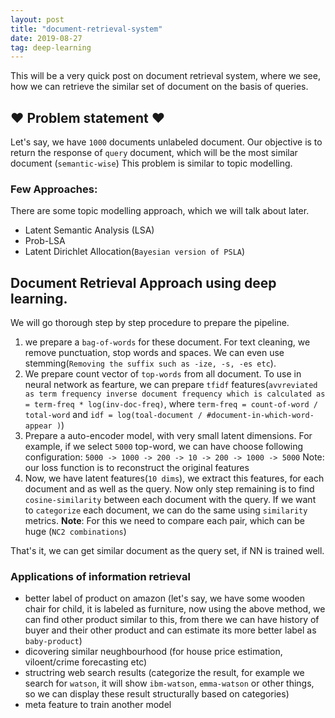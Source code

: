 ```yaml
---
layout: post
title: "document-retrieval-system"
date: 2019-08-27
tag: deep-learning
---
```


This will be a very quick post on document retrieval system, where we see, how we can retrieve the similar set of document on the basis of queries.

## ❤ Problem statement ❤
Let's say, we have `1000` documents unlabeled document. Our objective is to return the response of `query` document, which will be the most similar document (`semantic-wise`) This problem is similar to topic modelling.

### Few Approaches:
There are some topic modelling approach, which we will talk about later.
- Latent Semantic Analysis (LSA)
- Prob-LSA
- Latent Dirichlet Allocation(`Bayesian version of PSLA`)


## Document Retrieval Approach using deep learning.
We will go thorough step by step procedure to prepare the pipeline.
1. we prepare a `bag-of-words` for these document. For text cleaning, we remove punctuation, stop words  and spaces. We can even use stemming(`Removing the suffix such as -ize, -s, -es etc`).
2. We prepare count vector of `top-words` from all document. To use in neural network as fearture, we can prepare `tfidf` features(`avvreviated as term frequency inverse document frequency which is calculated as = term-freq * log(inv-doc-freq)`, where `term-freq = count-of-word / total-word` and `idf = log(toal-document / #document-in-which-word-appear )`)
3. Prepare a auto-encoder model, with very small latent dimensions. For example, if we select `5000` top-word, we can have choose following configuration:
    `5000 -> 1000 -> 200 -> 10 -> 200 -> 1000 -> 5000`
Note: our loss function is to reconstruct the original features
4. Now, we have latent features(`10 dims`), we extract this features, for each document and as well as the query. Now only step remaining is to find `cosine-similarity` between each document with the query. If we want to `categorize` each document, we can do the same using `similarity` metrics.
**Note**: For this we need to compare each pair, which can be huge (`NC2 combinations`)

That's it, we can get similar document as the query set, if NN is trained well.

### Applications of information retrieval
- better label of product on amazon (let's say, we have some wooden chair for child, it is labeled as furniture, now using the above method, we can find other product similar to this, from there we can have history of buyer and their other product and can estimate its more better label as `baby-product`)
- dicovering similar neughbourhood (for house price estimation, viloent/crime forecasting etc)
- structring web search results (categorize the result, for example we search for `watson`, it will show `ibm-watson`, `emma-watson` or other things, so we can display these result structurally based on categories)
- meta feature to train another model

